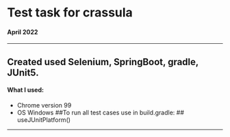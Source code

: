# Test task for crassula #
#### April 2022 ####
---
## Created used Selenium, SpringBoot, gradle, JUnit5. ##
#### What I used: ####
- Chrome version 99
- OS Windows
##To run all test cases use in build.gradle: ##
	useJUnitPlatform()
---
